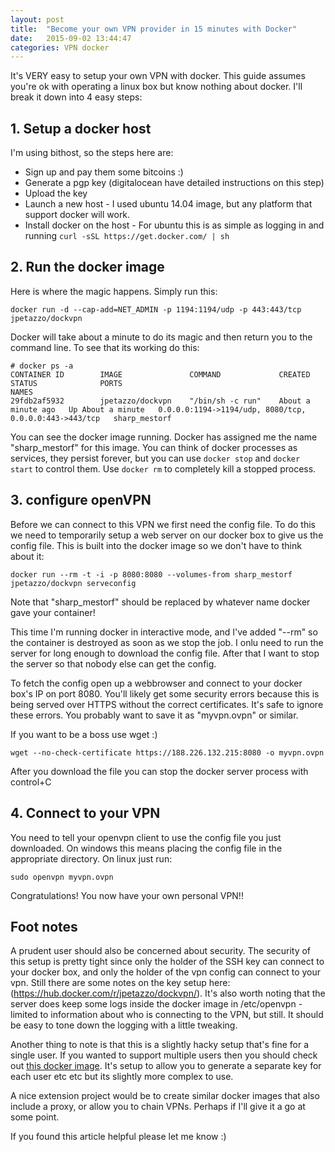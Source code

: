 ```yaml
---
layout: post
title:  "Become your own VPN provider in 15 minutes with Docker"
date:   2015-09-02 13:44:47
categories: VPN docker
---
```


It's VERY easy to setup your own VPN with docker. This guide assumes you're ok with operating a linux box but know nothing about docker. I'll break it down into 4 easy steps:

## 1. Setup a docker host

I'm using bithost, so the steps here are:

* Sign up and pay them some bitcoins :)
* Generate a pgp key (digitalocean have detailed instructions on this step)
* Upload the key
* Launch a new host - I used ubuntu 14.04 image, but any platform that support docker will work.
* Install docker on the host - For ubuntu this is as simple as logging in and running ```curl -sSL https://get.docker.com/ | sh```

## 2. Run the docker image

Here is where the magic happens. Simply run this:

```
docker run -d --cap-add=NET_ADMIN -p 1194:1194/udp -p 443:443/tcp jpetazzo/dockvpn
```

Docker will take about a minute to do its magic and then return you to the command line. To see that its working do this:

    # docker ps -a
    CONTAINER ID        IMAGE               COMMAND             CREATED              STATUS              PORTS                                                    NAMES
    29fdb2af5932        jpetazzo/dockvpn    "/bin/sh -c run"    About a minute ago   Up About a minute   0.0.0.0:1194->1194/udp, 8080/tcp, 0.0.0.0:443->443/tcp   sharp_mestorf

You can see the docker image running. Docker has assigned me the name "sharp_mestorf" for this image. You can think of docker processes as services, they persist forever, but you can use ```docker stop``` and ```docker start``` to control them. Use ```docker rm``` to completely kill a stopped process. 


## 3. configure openVPN

Before we can connect to this VPN we first need the config file. To do this we need to temporarily setup a web server on our docker box to give us the config file. This is built into the docker image so we don't have to think about it:

```
docker run --rm -t -i -p 8080:8080 --volumes-from sharp_mestorf jpetazzo/dockvpn serveconfig
```

Note that "sharp_mestorf" should be replaced by whatever name docker gave your container!

This time I'm running docker in interactive mode, and I've added "--rm" so the container is destroyed as soon as we stop the job. I onlu need to run the server for long enough to download the config file. After that I want to stop the server so that nobody else can get the config.

To fetch the config open up a webbrowser and connect to your docker box's IP on port 8080. You'll likely get some security errors because this is being served over HTTPS without the correct certificates. It's safe to ignore these errors. You probably want to save it as "myvpn.ovpn" or similar.

If you want to be a boss use wget :)

```
wget --no-check-certificate https://188.226.132.215:8080 -o myvpn.ovpn
```

After you download the file you can stop the docker server process with control+C

## 4. Connect to your VPN

You need to tell your openvpn client to use the config file you just downloaded. On windows this means placing the config file in the appropriate directory. On linux just run:

```
sudo openvpn myvpn.ovpn
```

Congratulations! You now have your own personal VPN!!

## Foot notes


A prudent user should also be concerned about security. The security of this setup is pretty tight since only the holder of the SSH key can connect to your docker box, and only the holder of the vpn config can connect to your vpn. Still there are some notes on the key setup here: (https://hub.docker.com/r/jpetazzo/dockvpn/). It's also worth noting that the server does keep some logs inside the docker image in /etc/openvpn - limited to information about who is connecting to the VPN, but still. It should be easy to tone down the logging with a little tweaking.

Another thing to note is that this is a slightly hacky setup that's fine for a single user. If you wanted to support multiple users then you should check out [this docker image](https://github.com/kylemanna/docker-openvpn). It's setup to allow you to generate a separate key for each user etc etc but its slightly more complex to use. 

A nice extension project would be to create similar docker images that also include a proxy, or allow you to chain VPNs. Perhaps if I'll give it a go at some point.

If you found this article helpful please let me know :)

